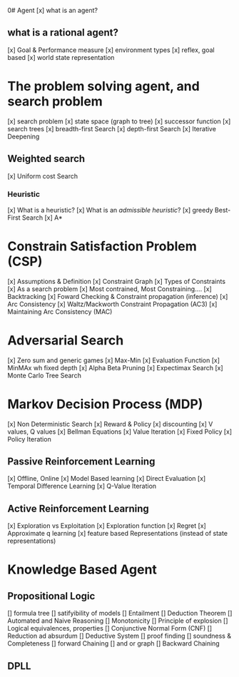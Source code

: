 0# Agent 
[x] what is an agent?

## what is a rational agent?
[x] Goal & Performance measure
[x] environment types
[x] reflex, goal based 
[x] world state representation

# The problem solving agent, and search problem
[x] search problem
[x] state space (graph to tree)
[x] successor function
[x] search trees
[x] breadth-first Search
[x] depth-first Search
[x] Iterative Deepening

## Weighted search
[x] Uniform cost Search
### Heuristic
[x] What is a heuristic?
[x] What is an *admissible heuristic*?
[x] greedy Best-First Search
[x] A*

# Constrain Satisfaction Problem (CSP)
[x] Assumptions & Definition
[x] Constraint Graph
[x] Types of Constraints
[x] As a search problem
[x] Most contrained, Most Constraining....
[x] Backtracking
[x] Foward Checking & Constraint propagation (inference)
[x] Arc Consistency
[x] Waltz/Mackworth Constraint Propagation (AC3)
[x] Maintaining Arc Consistency (MAC)

# Adversarial Search
[x] Zero sum and generic games
[x] Max-Min
[x] Evaluation Function
[x] MinMAx wh fixed depth
[x] Alpha Beta Pruning
[x] Expectimax Search
[x] Monte Carlo Tree Search

# Markov Decision Process (MDP)
[x] Non Deterministic Search
[x] Reward & Policy
[x] discounting
[x] V values, Q values
[x] Bellman Equations 
[x] Value Iteration
[x] Fixed Policy
[x] Policy Iteration
## Passive Reinforcement Learning
[x] Offline, Online
[x] Model Based learning 
[x] Direct Evaluation
[x] Temporal Difference Learning
[x] Q-Value Iteration
## Active Reinforcement Learning
[x] Exploration vs Exploitation
[x] Exploration function
[x] Regret
[x] Approximate q learning
[x] feature based Representations (instead of state representations)

# Knowledge Based Agent
## Propositional Logic
[] formula tree
[] satifyibility of models
[] Entailment
[] Deduction Theorem 
[] Automated and Naive Reasoning
[] Monotonicity
[] Principle of explosion
[] Logical equivalences, properties
[] Conjunctive Normal Form (CNF)
[] Reduction ad absurdum
[] Deductive System
[] proof finding
[] soundness & Completeness
[] forward Chaining
[] and or graph
[] Backward Chaining
## DPLL

